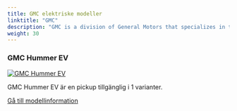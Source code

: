 ```yaml
---
title: GMC elektriske modeller
linktitle: "GMC"
description: "GMC is a division of General Motors that specializes in trucks, SUVs and crossovers. GMC stands for General Motors Truck Company and was founded in 1911. GMC is known for its professional grade vehicles that combine capability, luxury and technology."
weight: 30
---
```

<!-- markdownlint-disable MD033 -->
<!-- markdownlint-disable MD010 -->


<div class="container shadow-sm p-3 mb-4 bg-body-tertiary rounded border">
<h3> GMC Hummer EV</h3>
	<div class="row">
		<div class="col col-12 col-md-6">
			<a href="hummer_ev"><img src="https://media.evkx.net/multimedia/models/gmc/hummer_ev/hummer_ev_pickup/main_1_st.jpg" class="img-fluid" alt="GMC Hummer EV" ></a>
		</div>
		<div class="col col-12 col-md-6">
<p>
GMC Hummer EV är en pickup tillgänglig i 1 varianter.
</p>
	<a href="hummer_ev/" class="btn btn-outline-primary" role="button">Gå till modellinformation</a>
		</div>
	</div>
</div>
